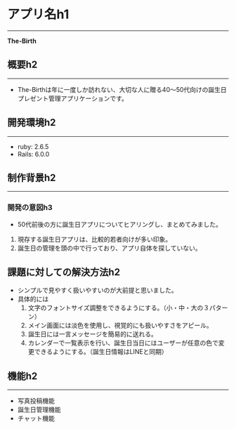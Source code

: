 # アプリ名h1
---
**The-Birth**

## 概要h2
---

- The-Birthは年に一度しか訪れない、大切な人に贈る40〜50代向けの誕生日プレゼント管理アプリケーションです。  

## 開発環境h2
---

- ruby: 2.6.5  
- Rails: 6.0.0

## 制作背景h2
---
### 開発の意図h3

- 50代前後の方に誕生日アプリについてヒアリングし、まとめてみました。  

1. 現存する誕生日アプリは、比較的若者向けが多い印象。  
2. 誕生日の管理を頭の中で行っており、アプリ自体を探していない。


## 課題に対しての解決方法h2

- シンプルで見やすく扱いやすいのが大前提と思いました。  
- 具体的には  
  1. 文字のフォントサイズ調整をできるようにする。（小・中・大の３パターン）  
  2. メイン画面には淡色を使用し、視覚的にも扱いやすさをアピール。  
  3. 誕生日には一言メッセージを簡易的に送れる。  
  4. カレンダーで一覧表示を行い、誕生日当日にはユーザーが任意の色で変更できるようにする。（誕生日情報はLINEと同期）

## 機能h2
---

- 写真投稿機能  
- 誕生日管理機能  
- チャット機能














